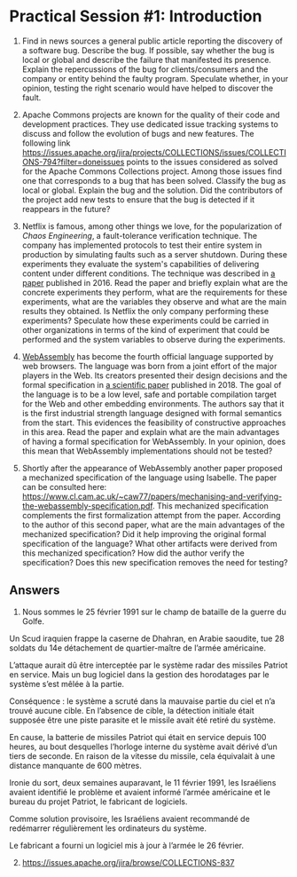 # Practical Session #1: Introduction

1. Find in news sources a general public article reporting the discovery of a software bug. Describe the bug. If possible, say whether the bug is local or global and describe the failure that manifested its presence. Explain the repercussions of the bug for clients/consumers and the company or entity behind the faulty program. Speculate whether, in your opinion, testing the right scenario would have helped to discover the fault.

2. Apache Commons projects are known for the quality of their code and development practices. They use dedicated issue tracking systems to discuss and follow the evolution of bugs and new features. The following link https://issues.apache.org/jira/projects/COLLECTIONS/issues/COLLECTIONS-794?filter=doneissues points to the issues considered as solved for the Apache Commons Collections project. Among those issues find one that corresponds to a bug that has been solved. Classify the bug as local or global. Explain the bug and the solution. Did the contributors of the project add new tests to ensure that the bug is detected if it reappears in the future?

3. Netflix is famous, among other things we love, for the popularization of *Chaos Engineering*, a fault-tolerance verification technique. The company has implemented protocols to test their entire system in production by simulating faults such as a server shutdown. During these experiments they evaluate the system's capabilities of delivering content under different conditions. The technique was described in [a paper](https://arxiv.org/ftp/arxiv/papers/1702/1702.05843.pdf) published in 2016. Read the paper and briefly explain what are the concrete experiments they perform, what are the requirements for these experiments, what are the variables they observe and what are the main results they obtained. Is Netflix the only company performing these experiments? Speculate how these experiments could be carried in other organizations in terms of the kind of experiment that could be performed and the system variables to observe during the experiments.

4. [WebAssembly](https://webassembly.org/) has become the fourth official language supported by web browsers. The language was born from a joint effort of the major players in the Web. Its creators presented their design decisions and the formal specification in [a scientific paper](https://people.mpi-sws.org/~rossberg/papers/Haas,%20Rossberg,%20Schuff,%20Titzer,%20Gohman,%20Wagner,%20Zakai,%20Bastien,%20Holman%20-%20Bringing%20the%20Web%20up%20to%20Speed%20with%20WebAssembly.pdf) published in 2018. The goal of the language is to be a low level, safe and portable compilation target for the Web and other embedding environments. The authors say that it is the first industrial strength language designed with formal semantics from the start. This evidences the feasibility of constructive approaches in this area. Read the paper and explain what are the main advantages of having a formal specification for WebAssembly. In your opinion, does this mean that WebAssembly implementations should not be tested? 

5.  Shortly after the appearance of WebAssembly another paper proposed a mechanized specification of the language using Isabelle. The paper can be consulted here: https://www.cl.cam.ac.uk/~caw77/papers/mechanising-and-verifying-the-webassembly-specification.pdf. This mechanized specification complements the first formalization attempt from the paper. According to the author of this second paper, what are the main advantages of the mechanized specification? Did it help improving the original formal specification of the language? What other artifacts were derived from this mechanized specification? How did the author verify the specification? Does this new specification removes the need for testing?

## Answers

1.  Nous sommes le 25 février 1991 sur le champ de bataille de la guerre du Golfe.

Un Scud iraquien frappe la caserne de Dhahran, en Arabie saoudite, tue 28 soldats du 14e détachement de quartier-maître de l’armée américaine.

L’attaque aurait dû être interceptée par le système radar des missiles Patriot en service. Mais un bug logiciel dans la gestion des horodatages par le système s’est mêlée à la partie.

Conséquence : le système a scruté dans la mauvaise partie du ciel et n’a trouvé aucune cible. En l’absence de cible, la détection initiale était supposée être une piste parasite et le missile avait été retiré du système.

En cause, la batterie de missiles Patriot qui était en service depuis 100 heures, au bout desquelles l’horloge interne du système avait dérivé d’un tiers de seconde. En raison de la vitesse du missile, cela équivalait à une distance manquante de 600 mètres.

Ironie du sort, deux semaines auparavant, le 11 février 1991, les Israéliens avaient identifié le problème et avaient informé l’armée américaine et le bureau du projet Patriot, le fabricant de logiciels.

Comme solution provisoire, les Israéliens avaient recommandé de redémarrer régulièrement les ordinateurs du système.

Le fabricant a fourni un logiciel mis à jour à l’armée le 26 février.

2.  https://issues.apache.org/jira/browse/COLLECTIONS-837
